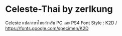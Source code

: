 # Celeste-Thai by zerlkung
Celeste แปลภาษาไทยสำหรับ PC และ PS4 
Font Style : K2D / https://fonts.google.com/specimen/K2D
